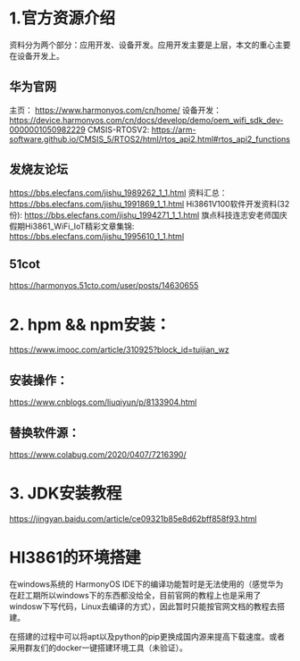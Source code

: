 # 1.官方资源介绍
资料分为两个部分：应用开发、设备开发。应用开发主要是上层，本文的重心主要在设备开发上。
## 华为官网
主页：
https://www.harmonyos.com/cn/home/
设备开发：
https://device.harmonyos.com/cn/docs/develop/demo/oem_wifi_sdk_dev-0000001050982229
CMSIS-RTOSV2:
https://arm-software.github.io/CMSIS_5/RTOS2/html/rtos_api2.html#rtos_api2_functions



## 发烧友论坛
https://bbs.elecfans.com/jishu_1989262_1_1.html
资料汇总：
https://bbs.elecfans.com/jishu_1991869_1_1.html
Hi3861V100软件开发资料(32份):
https://bbs.elecfans.com/jishu_1994271_1_1.html
旗点科技连志安老师国庆假期Hi3861_WiFi_IoT精彩文章集锦:
https://bbs.elecfans.com/jishu_1995610_1_1.html


## 51cot
https://harmonyos.51cto.com/user/posts/14630655

# 2. hpm && npm安装：
https://www.imooc.com/article/310925?block_id=tuijian_wz
## 安装操作：
https://www.cnblogs.com/liuqiyun/p/8133904.html
## 替换软件源：
https://www.colabug.com/2020/0407/7216390/

# 3. JDK安装教程
https://jingyan.baidu.com/article/ce09321b85e8d62bff858f93.html



# HI3861的环境搭建

在windows系统的 HarmonyOS IDE下的编译功能暂时是无法使用的（感觉华为在赶工期所以windows下的东西都没给全，目前官网的教程上也是采用了windosw下写代码，Linux去编译的方式），因此暂时只能按官网文档的教程去搭建。

在搭建的过程中可以将apt以及python的pip更换成国内源来提高下载速度。或者采用群友们的docker一键搭建环境工具（未验证）。



